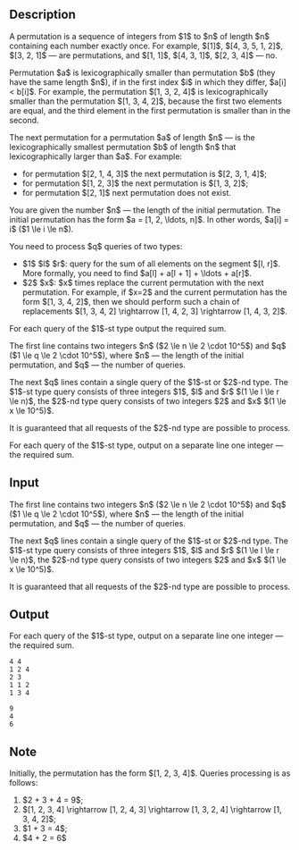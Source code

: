 ## Description

<div><p>A permutation is a sequence of integers from $1$ to $n$ of length $n$ containing each number exactly once. For example, $[1]$, $[4, 3, 5, 1, 2]$, $[3, 2, 1]$&nbsp;— are permutations, and $[1, 1]$, $[4, 3, 1]$, $[2, 3, 4]$&nbsp;— no.</p><p>Permutation $a$ is lexicographically smaller than permutation $b$ (they have the same length $n$), if in the first index $i$ in which they differ, $a[i] &lt; b[i]$. For example, the permutation $[1, 3, 2, 4]$ is lexicographically smaller than the permutation $[1, 3, 4, 2]$, because the first two elements are equal, and the third element in the first permutation is smaller than in the second.</p><p>The next permutation for a permutation $a$ of length $n$&nbsp;— is the lexicographically smallest permutation $b$ of length $n$ that lexicographically larger than $a$. For example: </p><ul> <li> for permutation $[2, 1, 4, 3]$ the next permutation is $[2, 3, 1, 4]$; </li><li> for permutation $[1, 2, 3]$ the next permutation is $[1, 3, 2]$; </li><li> for permutation $[2, 1]$ next permutation does not exist. </li></ul><p>You are given the number $n$&nbsp;— the length of the initial permutation. The initial permutation has the form $a = [1, 2, \ldots, n]$. In other words, $a[i] = i$ ($1 \le i \le n$).</p><p>You need to process $q$ queries of two types: </p><ul> <li> $1$ $l$ $r$: query for the sum of all elements on the segment $[l, r]$. More formally, you need to find $a[l] + a[l + 1] + \ldots + a[r]$. </li><li> $2$ $x$: $x$ times replace the current permutation with the next permutation. For example, if $x=2$ and the current permutation has the form $[1, 3, 4, 2]$, then we should perform such a chain of replacements $[1, 3, 4, 2] \rightarrow [1, 4, 2, 3] \rightarrow [1, 4, 3, 2]$. </li></ul><p>For each query of the $1$-st type output the required sum.</p></div><div class="input-specification"><p>The first line contains two integers $n$ ($2 \le n \le 2 \cdot 10^5$) and $q$ ($1 \le q \le 2 \cdot 10^5$), where $n$&nbsp;— the length of the initial permutation, and $q$&nbsp;— the number of queries.</p><p>The next $q$ lines contain a single query of the $1$-st or $2$-nd type. The $1$-st type query consists of three integers $1$, $l$ and $r$ $(1 \le l \le r \le n)$, the $2$-nd type query consists of two integers $2$ and $x$ $(1 \le x \le 10^5)$.</p><p>It is guaranteed that all requests of the $2$-nd type are possible to process.</p></div><div class="output-specification"><p>For each query of the $1$-st type, output on a separate line one integer&nbsp;— the required sum.</p></div>

## Input

<p>The first line contains two integers $n$ ($2 \le n \le 2 \cdot 10^5$) and $q$ ($1 \le q \le 2 \cdot 10^5$), where $n$&nbsp;— the length of the initial permutation, and $q$&nbsp;— the number of queries.</p><p>The next $q$ lines contain a single query of the $1$-st or $2$-nd type. The $1$-st type query consists of three integers $1$, $l$ and $r$ $(1 \le l \le r \le n)$, the $2$-nd type query consists of two integers $2$ and $x$ $(1 \le x \le 10^5)$.</p><p>It is guaranteed that all requests of the $2$-nd type are possible to process.</p>

## Output

<p>For each query of the $1$-st type, output on a separate line one integer&nbsp;— the required sum.</p>





```input1
4 4
1 2 4
2 3
1 1 2
1 3 4
```




```output1
9
4
6
```



## Note

<p>Initially, the permutation has the form $[1, 2, 3, 4]$. Queries processing is as follows: </p><ol> <li> $2 + 3 + 4 = 9$; </li><li> $[1, 2, 3, 4] \rightarrow [1, 2, 4, 3] \rightarrow [1, 3, 2, 4] \rightarrow [1, 3, 4, 2]$; </li><li> $1 + 3 = 4$; </li><li> $4 + 2 = 6$ </li></ol>

